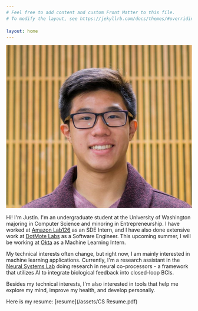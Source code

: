 ```yaml
---
# Feel free to add content and custom Front Matter to this file.
# To modify the layout, see https://jekyllrb.com/docs/themes/#overriding-theme-defaults

layout: home
---
```


<link rel="stylesheet" href="/css/styles.css">
<img class="justin_face" src="/assets/christopher_justin_ong.JPG"/>

Hi! I'm Justin. I'm an undergraduate student at the University of Washington majoring in Computer Science and minoring in Entrepreneurship. I have worked at [Amazon Lab126](https://amazon.jobs/en/teams/lab126/) as an SDE Intern, and I have also done extensive work at [DotMote Labs](https://dotmotelabs.com/) as a Software Engineer. This upcoming summer, I will be working at [Okta](https://www.okta.com/) as a Machine Learning Intern.

My technical interests often change, but right now, I am mainly interested in machine learning applications. Currently, I'm a research assistant in the [Neural Systems Lab](https://neural.cs.washington.edu/) doing research in neural co-processors - a framework that utilizes AI to integrate biological feedback into closed-loop BCIs. 

Besides my technical interests, I'm also interested in tools that help me explore my mind, improve my health, and develop personally.

Here is my resume: [resume](/assets/CS Resume.pdf)